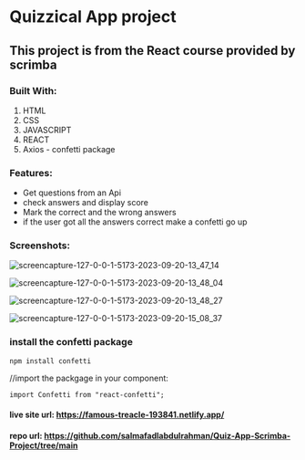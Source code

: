 # Quizzical App project
## This project is from the React course provided by scrimba

### Built With:
1. HTML
2. CSS
3. JAVASCRIPT
4. REACT
5. Axios - confetti package


### Features:
- Get questions from an Api
- check answers and display score
- Mark the correct and the wrong answers
- if the user got all the answers correct make a confetti go up
  

### Screenshots:
  
![screencapture-127-0-0-1-5173-2023-09-20-13_47_14](https://github.com/salmafadlabdulrahman/Quiz-App-Scrimba-Project/assets/88597694/8eaae016-e35b-49dd-b8cd-cbf59d119f8b)

![screencapture-127-0-0-1-5173-2023-09-20-13_48_04](https://github.com/salmafadlabdulrahman/Quiz-App-Scrimba-Project/assets/88597694/77b2fb44-3681-4581-a0f2-a556bac5ddb1)

![screencapture-127-0-0-1-5173-2023-09-20-13_48_27](https://github.com/salmafadlabdulrahman/Quiz-App-Scrimba-Project/assets/88597694/7980b269-41d9-407f-a08c-5f03cf3c0ffd)

![screencapture-127-0-0-1-5173-2023-09-20-15_08_37](https://github.com/salmafadlabdulrahman/Quiz-App-Scrimba-Project/assets/88597694/12e7b424-7b2c-43b5-8419-704c40c98576)



### install the confetti package
```
npm install confetti
```

//import the packgage in your component:
```
import Confetti from "react-confetti";
```

#### live site url: https://famous-treacle-193841.netlify.app/
#### repo url: https://github.com/salmafadlabdulrahman/Quiz-App-Scrimba-Project/tree/main
